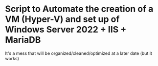 # Script to Automate the creation of a VM (Hyper-V) and set up of Windows Server 2022 + IIS + MariaDB
It's a mess that will be organized/cleaned/optimized at a later date (but it works)